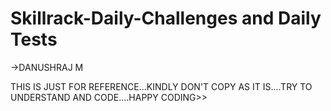 # Skillrack-Daily-Challenges and Daily Tests

->DANUSHRAJ M

THIS IS JUST FOR REFERENCE...KINDLY DON'T  COPY AS IT IS....TRY TO UNDERSTAND AND CODE....HAPPY CODING>>
